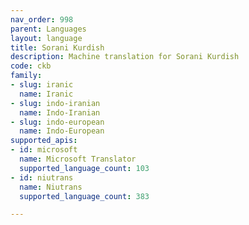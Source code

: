 ```yaml
---
nav_order: 998
parent: Languages
layout: language
title: Sorani Kurdish
description: Machine translation for Sorani Kurdish
code: ckb
family:
- slug: iranic
  name: Iranic
- slug: indo-iranian
  name: Indo-Iranian
- slug: indo-european
  name: Indo-European
supported_apis:
- id: microsoft
  name: Microsoft Translator
  supported_language_count: 103
- id: niutrans
  name: Niutrans
  supported_language_count: 383

---
```



